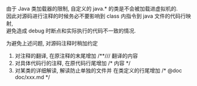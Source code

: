 由于 Java 类加载器的限制, 自定义的 java.* 的类是不会被加载进虚拟机的.   
因此对源码进行注释的时候务必不要影响到 class 内指令到 java 文件的代码行映射,  
避免造成 debug 时断点和实际执行的代码不一致的情况. 

为避免上述问题, 对源码注释时稍加约定
1. 对注释的翻译, 在原注释的末尾增加 /**/// 翻译的内容
2. 对具体代码行的注释, 在原代码行尾增加 /* 内容 */
3. 对某类的详细解读, 解读防止单独的文件并 在类定义的行尾增加 /* @doc doc/xxx.md */
